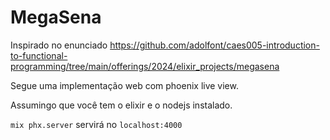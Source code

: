 # MegaSena

Inspirado no enunciado https://github.com/adolfont/caes005-introduction-to-functional-programming/tree/main/offerings/2024/elixir_projects/megasena

Segue uma implementação web com phoenix live view.

Assumingo que você tem o elixir e o nodejs instalado.

`mix phx.server` servirá no `localhost:4000`